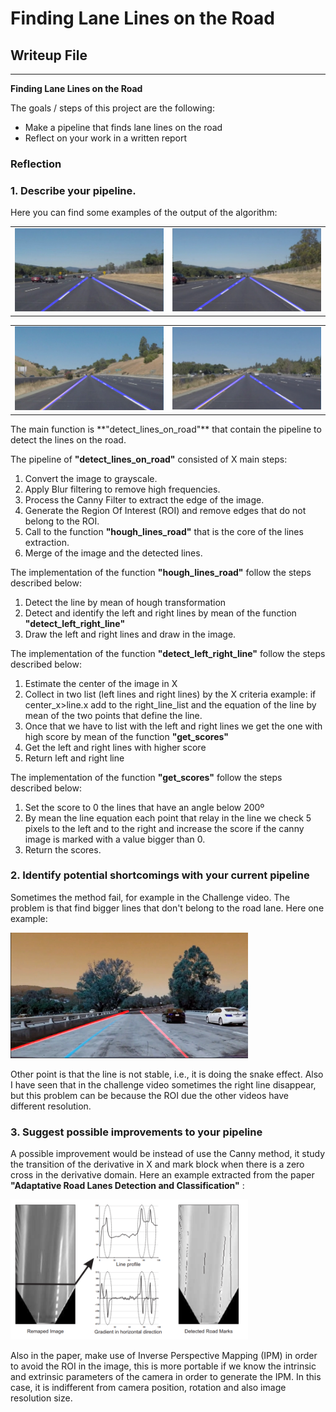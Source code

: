 # **Finding Lane Lines on the Road** 

## Writeup File

---

**Finding Lane Lines on the Road**

The goals / steps of this project are the following:
* Make a pipeline that finds lane lines on the road
* Reflect on your work in a written report

### Reflection

### 1. Describe your pipeline.

Here you can find some examples of the output of the algorithm:

<table cellspacing="0" cellpadding="0" border="0" width="600">
    <tr>
        <td width="380"><img src="./write_up_files/lines_image1.png" width="380"  /></td>
        <td width="380"><img src="./write_up_files/lines_image2.PNG" width="380"  /></td>
    </tr>
</table>
<table cellspacing="0" cellpadding="0" border="0" width="600">
    <tr>
        <td width="380"><img src="./write_up_files/lines_image4.PNG" width="380"  /></td>
        <td width="380"><img src="./write_up_files/lines_image5.PNG" width="380"  /></td>
    </tr>
</table>
The main function is **"detect_lines_on_road"** that contain the pipeline to detect the lines on the road.

The pipeline of **"detect_lines_on_road"** consisted of X main steps:

 1. Convert the image to grayscale.
 2. Apply Blur filtering to remove high frequencies.
 3. Process the Canny Filter to extract the edge of the image.  
 4. Generate the Region Of Interest (ROI) and remove edges that do not belong to the ROI.
 5. Call to the function **"hough_lines_road"** that is the core of the lines extraction.
 6. Merge of the image and the detected lines.

The implementation of the function **"hough_lines_road"** follow the steps described below:

 1. Detect the line by mean of hough transformation 
 2. Detect and identify the left and right lines by mean of the function **"detect_left_right_line"**
 3. Draw the left and right lines and draw in the image.
 
 The implementation of the function **"detect_left_right_line"** follow the steps described below:
 
 1. Estimate the center of the image in X
 2. Collect in two list (left lines and right lines) by the X criteria example: if center_x>line.x add to the right_line_list and the equation of the line by mean of the two points that define the line.
 3. Once that we have to list with the left and right lines we get the one with high score by mean of the function **"get_scores"**
 4. Get the left and right lines with higher score
 5. Return left and right line
 
 The implementation of the function **"get_scores"** follow the steps described below:
 
 1. Set the score to 0 the lines that have an angle below 200º 
 2. By mean the line equation each point that relay in the line we check 5 pixels to the left and to the right and increase the score 
    if the canny image is marked with a value bigger than 0.
3. Return the scores.
  
### 2. Identify potential shortcomings with your current pipeline

Sometimes the method fail, for example in the Challenge video. The problem is that find bigger lines that don't belong to the road lane. Here one example: 

<img src="./write_up_files/line_error_1.PNG" width="380"  />

Other point is that the line is not stable, i.e., it is doing the snake effect. Also I have seen that in the challenge video sometimes the right line disappear, but this problem can be because the ROI due the other videos have different resolution.

### 3. Suggest possible improvements to your pipeline

A possible improvement would be instead of use the Canny method, it study the transition of the derivative in X and mark block when there is a zero cross in the  derivative domain. Here an example extracted from the paper **"Adaptative Road Lanes Detection and Classification"** :

<img src="./write_up_files/derivate_lines_road.PNG" width="380"  />

Also in the paper, make use of Inverse Perspective Mapping (IPM) in order to avoid the ROI in the image, this is more portable if we know the intrinsic and extrinsic parameters of the camera in order to generate the IPM. In this case, it is indifferent from camera position, rotation and also image resolution size.


